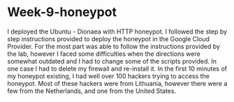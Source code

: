 # Week-9-honeypot

  I deployed the Ubuntu - Dionaea with HTTP honeypot. I followed the step by step instructions provided to deploy the honeypot in the Google Cloud Provider.	For the most part was able to follow the instructions provided by the lab, however I faced some difficulties when the directions were somewhat outdated and I had to change some of the scripts provided. In one case I had to delete my firewall and re-install it.	In the first 10 minutes of my honeypot existing, I had well over 100 hackers trying to access the honeypot. Most of these hackers were from Lithuania, however there were a few from the Netherlands, and one from the United States. 
	
	
